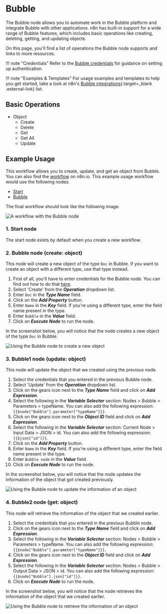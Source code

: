 # Bubble

The Bubble node allows you to automate work in the Bubble platform and integrate Bubble with other applications. n8n has built-in support for a wide range of Bubble features, which includes basic operations like creating, deleting, getting, and updating objects.

On this page, you'll find a list of operations the Bubble node supports and links to more resources.

!!! note "Credentials"
  Refer to the [Bubble credentials](https://docs.n8n.io/integrations/builtin/credentials/bubble/) for guidance on setting up authentication. 

!!! note "Examples & Templates"
  For usage examples and templates to help you get started, take a look at n8n's [Bubble integrations](https://n8n.io/integrations/bubble/){:target=_blank .external-link} list.



## Basic Operations

* Object
    * Create
    * Delete
    * Get
    * Get All
    * Update

## Example Usage

This workflow allows you to create, update, and get an object from Bubble. You can also find the [workflow](https://n8n.io/workflows/1041) on n8n.io. This example usage workflow would use the following nodes.
- [Start](/integrations/builtin/core-nodes/n8n-nodes-base.start/)
- [Bubble]()

The final workflow should look like the following image.

![A workflow with the Bubble node](/_images/integrations/builtin/app-nodes/bubble/workflow.png)

### 1. Start node

The start node exists by default when you create a new workflow.

### 2. Bubble node (create: object)

This node will create a new object of the type `Doc` in Bubble. If you want to create an object with a different type, use that type instead.

1. First of all, you'll have to enter credentials for the Bubble node. You can find out how to do that [here](/integrations/builtin/credentials/bubble/).
2. Select 'Create' from the ***Operation*** dropdown list.
3. Enter `Doc` in the ***Type Name*** field.
4. Click on the ***Add Property*** button.
5. Enter `Name` in the ***Key*** field. If you're using a different type, enter the field name present in the type.
6. Enter `Bubble` in the ***Value*** field.
7. Click on ***Execute Node*** to run the node.

In the screenshot below, you will notice that the node creates a new object of the type `Doc` in Bubble.

![Using the Bubble node to create a new object](/_images/integrations/builtin/app-nodes/bubble/bubble_node.png)


### 3. Bubble1 node (update: object)

This node will update the object that we created using the previous node.

1. Select the credentials that you entered in the previous Bubble node.
2. Select 'Update' from the ***Operation*** dropdown list.
3. Click on the gears icon next to the ***Type Name*** field and click on ***Add Expression***.
4. Select the following in the ***Variable Selector*** section: Nodes > Bubble > Parameters > typeName. You can also add the following expression: `{{$node["Bubble"].parameter["typeName"]}}`.
5. Click on the gears icon next to the ***Object ID*** field and click on ***Add Expression***.
6. Select the following in the ***Variable Selector*** section: Current Node > Input Data > JSON > id. You can also add the following expression: `{{$json["id"]}}`.
6. Click on the ***Add Property*** button.
7. Enter `Name` in the ***Key*** field. If you're using a different type, enter the field name present in the type.
8. Enter `Bubble node` in the ***Value*** field.
9. Click on ***Execute Node*** to run the node.


In the screenshot below, you will notice that the node updates the information of the object that got created previously.

![Using the Bubble node to update the information of an object](/_images/integrations/builtin/app-nodes/bubble/bubble1_node.png)

### 4. Bubble2 node (get: object)

This node will retrieve the information of the object that we created earlier.


1. Select the credentials that you entered in the previous Bubble node.
2. Click on the gears icon next to the ***Type Name*** field and click on ***Add Expression***.
3. Select the following in the ***Variable Selector*** section: Nodes > Bubble > Parameters > typeName. You can also add the following expression: `{{$node["Bubble"].parameter["typeName"]}}`.
4. Click on the gears icon next to the ***Object ID*** field and click on ***Add Expression***.
5. Select the following in the ***Variable Selector*** section: Nodes > Bubble > Output Data > JSON > id. You can also add the following expression: `{{$node["Bubble"].json["id"]}}`.
6. Click on ***Execute Node*** to run the node.

In the screenshot below, you will notice that the node retrieves the information of the object that we created earlier.

![Using the Bubble node to retrieve the information of an object](/_images/integrations/builtin/app-nodes/bubble/bubble2_node.png)
